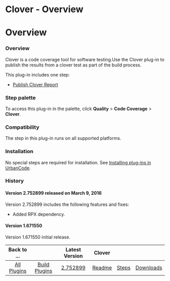 
Clover - Overview
=================

# Overview



### Overview




 


Clover is a code coverage tool for software testing.Use the Clover plug-in to publish the results from a clover test as part of the build process.


This plug-in includes one step:


* [Publish Clover Report](#run_visual_studio)



### Step palette


To access this plug-in in the palette, click **Quality** > **Code Coverage** > **Clover**.


### Compatibility


The step in this plug-in runs on all supported platforms.


### Installation


No special steps are required for installation. See [Installing plug-ins in UrbanCode](https://www.urbancode.com/resource/installing-plug-ins-in-urbancode-products/ "Installing plug-ins in UrbanCode").


### History


#### Version 2.752899 released on March 9, 2016


Version 2.752899 includes the following features and fixes:


* Added RPX dependency.


#### Version 1.671550


Version 1.671550 initial release.




|Back to ...||Latest Version|Clover |||
| :---: | :---: | :---: | :---: | :---: | :---: |
|[All Plugins](../../index.md)|[Build Plugins](../README.md)|[2.752899](https://raw.githubusercontent.com/UrbanCode/IBM-UCB-PLUGINS/main/files/Clover/clover-2.752899.zip)|[Readme](README.md)|[Steps](steps.md)|[Downloads](downloads.md)|
